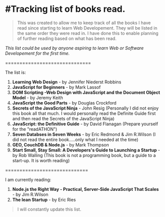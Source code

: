 #Tracking list of books read.
=============================

>This was created to allow me to keep track of all the books I have read since starting to learn Web Developement.
They will be listed in the same order they were read in.
I have done this to enable planning of further reading based on what has been read.

_This list could be used by anyone aspiring to learn Web or Software Developement for the first time._

==============================

The list is:

1. __Learning Web Design__ - by Jennifer Niederst Robbins
2. __JavaScript for Beginners__ - by Mark Lassof
3. __DOM Scripting -Web Design with JavaScript and the Document Object Model__ - by Jeremy Keith
4. __JavaScript the Good Parts__ - by Douglas Crockford
5. __Secrets of the JavaScript Ninja__ - John Resig (Personally I did not enjoy this book all that much. I would personally read the Definite Guide first and then read the Secrets of the JavaScript Ninja)
6. __JavaScript: the Definitive Guide__ - by David Flanagan (Prepare yourself for the "readATHON")
7. __Seven Databses in Seven Weeks__ - by Eric Redmond & Jim R.Wilson (I did not read the entire book.....only what I needed at the time)
8. __GEO, CouchDB & Node.js__ - by Mark Thompson
9. __Start Small, Stay Small: A Developers's Guide to Launching a Startup__ - by Rob Walling (This book is not a programming book, but a guide to a start-up. It is worth reading)

=============================

I am currently reading:

1. __Node.js the Right Way - Practical, Server-Side JavaScript That Scales__ - by Jim R.Wilson
2. __The lean Startup__ - by Eric Ries


>I will constantly update this list.